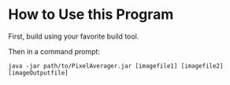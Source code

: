 How to Use this Program
=======================

First, build using your favorite build tool.


Then in a command prompt: <br>

    java -jar path/to/PixelAverager.jar [imagefile1] [imagefile2] [imageOutputfile]

